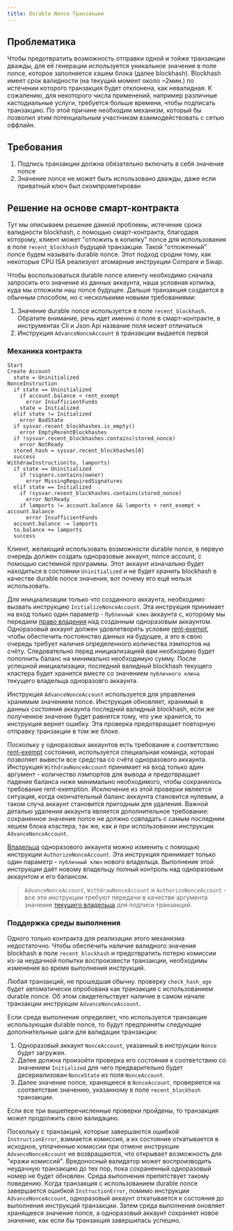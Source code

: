```yaml
---
title: Durable Nonce Транзакции
---
```


## Проблематика

Чтобы предотвратить возможность отправки одной и тойже транзакции дважды, для её генерации используется уникальное значение в поле nonce, которое заполняется хэшем блока (далее blockhash). Blockhash имеет срок валидности (на текущий момент около ~2мин.) по истечении которого транзакция будет отклонена, как невалидная. К сожалению, для некоторого числа применений, например различные кастодиальные услуги, требуется больше времени, чтобы подписать транзакцию. По этой причине необходим механизм, который бы позволил этим потенциальным участникам взаимодействовать с сетью оффлайн.

## Требования

1. Подпись транзакции должна обязательно включать в себя значение nonce
2. Значение nonce не может быть использовано дважды, даже если приватный ключ был скомпрометирован

## Решение на основе смарт-контракта

Тут мы описываем решение данной проблемы, истечение срока валидности blockhash, с помощью смарт-контракта, благодаря которому, клиент может "отложить в копилку" nonce для использования в поле `recent_blockhash` будущей транзакции. Такой "отложенный" nonce будем называть durable nonce. Этот подход сродни тому, как некоторые CPU ISA реализуют атомарные инструкции Compare и Swap.

Чтобы воспользоваться durable nonce клиенту необходимо сначала запросить его значение из данных аккаунта, наша условная копилка, куда мы отложили наш nonce будущее. Дальше транзакция создается в обычным способом, но с несколькими новыми требованиями:

1. Значение durable nonce используется в поле `recent_blockhash`. Обратите внимание, речь идет именно о поле в смарт-контракте, в инструментах Cli и Json Api название поля может отличаться
2. Инструкция `AdvanceNonceAccount` в транзакции выдается первой

### Механика контракта

```text
Start
Create Account
  state = Uninitialized
NonceInstruction
  if state == Uninitialized
    if account.balance < rent_exempt
      error InsufficientFunds
    state = Initialized
  elif state != Initialized
    error BadState
  if sysvar.recent_blockhashes.is_empty()
    error EmptyRecentBlockhashes
  if !sysvar.recent_blockhashes.contains(stored_nonce)
    error NotReady
  stored_hash = sysvar.recent_blockhashes[0]
  success
WithdrawInstruction(to, lamports)
  if state == Uninitialized
    if !signers.contains(owner)
      error MissingRequiredSignatures
  elif state == Initialized
    if !sysvar.recent_blockhashes.contains(stored_nonce)
      error NotReady
    if lamports != account.balance && lamports + rent_exempt > account.balance
      error InsufficientFunds
  account.balance -= lamports
  to.balance += lamports
  success
```

Клиент, желающий использовать возможности durable nonce, в первую очередь должен создать одноразовые аккаунт, nonce account, с помощью системной программы. Этот аккаунт изначально будет находиться в состоянии `Uninitialized` и не будет хранить blockhash в качестве durable nonce значения, вот почему его ещё нельзя использовать.

Для инициализации только что созданного аккаунта, необходимо вызвать инструкцию `InitializeNonceAccount`. Эта инструкция принимает на вход только один параметр - `Публичный ключ` аккаунта с, которому мы передаем [право владения](../offline-signing/durable-nonce.md#nonce-authority) над созданным одноразовым аккаунтом. Одноразовый аккаунт должен удовлетворять условие [rent-exempt](rent.md#two-tiered-rent-regime), чтобы обеспечить постоянство данных на будущее, а это в свою очередь требует наличия определенного количества лэмпортов на счёту. Следовательно перед инициализацией вам необходимо будет пополнить баланс на минимально необходимую сумму. После успешной инициализации, последний валидный blockhash текущего кластера будет хранится вместе со значением `публичного ключа` текущего владельца одноразовго аккаунта.

Инструкция `AdvanceNonceAccount` используется для управления хранимым значением nonce. Инструкция обновляет, хранимый в данных состояния аккаунта последний валидный blockhash, если же полученное значение будет равнятся тому, что уже хранится, то инструкция вернет ошибку. Эта проверка предотвращает повторную отправку транзакции в том же блоке.

Поскольку у одноразовых аккаунтов есть требование к соответствию [rent-exempt](rent.md#two-tiered-rent-regime) состояния, используется специальная команда, которая позволяет вывести все средства со счёта одноразового аккаунта. Инструкция `WithdrawNonceAccount` принимает на вход только адин аргумент - количество лэмпортов для вывода и предотвращает падение баланса ниже минимально необходимого, чтобы сохранялось требование rent-exemption. Исключение из этой проверки является ситуация, когда окончательный баланс аккаунта становится нулевым, а таком случа аккаунт становится пригодным для удаления. Важной деталью удаления аккаунта является дополнительное требование: сохраненное значение nonce не должно совпадать с самым последним хешем блока кластера, так же, как и при использовании инструкции ` AdvanceNonceAccount `.

[Владельца](../offline-signing/durable-nonce.md#nonce-authority) одноразового аккаунта можно изменить с помощью инструкции `AuthorizeNonceAccount`. Эта инструкция принимает только один параметр - `публичный ключ` нового владельца. Выполнение этой инструкции даёт новому владельцу полный контроль над одноразовым аккаунтом и его балансом.

> `AdvanceNonceAccount`, `WithdrawNonceAccount` и `AuthorizeNonceAccount` - все эти инструкции требуют передачи в качестве аргумента значение [текущего владельца](../offline-signing/durable-nonce.md#nonce-authority) для подписи транзакций.

### Поддержка среды выполнения

Одного только контракта для реализации этого механизма недостаточно. Чтобы обеспечить наличие валидного значения blockhash в поле `recent_blockhash` и предотвратить потерю комиссии из-за неудачной попытки воспроизвести транзакции, необходимы изменения во время выполнения инструкций.

Любая транзакций, не прошедшая обычну. проверку `check_hash_age` будет автоматически опробована как транзакция с использованием durable nonce. Об этом свидетельствует наличие в самом начале транзакции инструкции `AdvanceNonceAccount`.

Если среда выполнения определяет, что используется транзакция использующая durable nonce, то будут предприняты следующие дополнительные шаги для валидации транзакции:

1. Одноразовый аккаунт `NonceAccount`, указанный в инструкции `Nonce` будет загружен.
2. Далее должна произойти проверка его состояния к соответствию со значением `Initialized` для чего предварительно будет десериализован `NonceState` из поля `NonceAccount`.
3. Далее значение nonce, хранящееся в `NonceAccount`, проверяется на соответствие значению, указанному в поле `recent_blockhash` транзакции.

Если все три вышеперечисленные проверки пройдены, то транзакция может продолжить свою валидацию.

Поскольку с транзакций, которые завершаются ошибкой `InstructionError`, взимается комиссия, а их состояние откатывается в исходное, уплаченные комиссии при отмене инструкции `AdvanceNonceAccount` не возвращаются, что открывает возможность для "кражи комиссий". Вредоносный валидатор может воспроизводить неудачную транзакцию до тех пор, пока сохраненный одноразовый номер не будет обновлен. Среда выполнения препятствует такому поведению. Когда транзакция с использованием durable nonce завершается ошибкой `InstructionError`, помимо инструкции `AdvanceNonceAccount`, одноразовый аккаунт откатывается к состояния до выполнения инструкций транзакции. Затем среда выполнения оновляет хранящееся значение nonce, а одноразовый аккаунт сохраняет новое значение, как если бы транзакция завершилась успешно.
